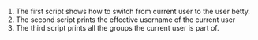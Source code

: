 1. The first script shows how to switch from current user to the user betty.
2. The second script prints the effective username of the current user
3. The third script prints all the groups the current user is part of.
